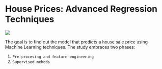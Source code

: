 # House Prices: Advanced Regression Techniques
![](https://previews.123rf.com/images/tasia12/tasia121207/tasia12120700004/14402792-houses-at-street-funny-banner-cartoon.jpg)

The goal is to find out the model that predicts a house sale price using Machine Learning techniques. The study embraces two phases:
1. `Pre-procesing and feature engineering` 
2. `Supervised mehods`
